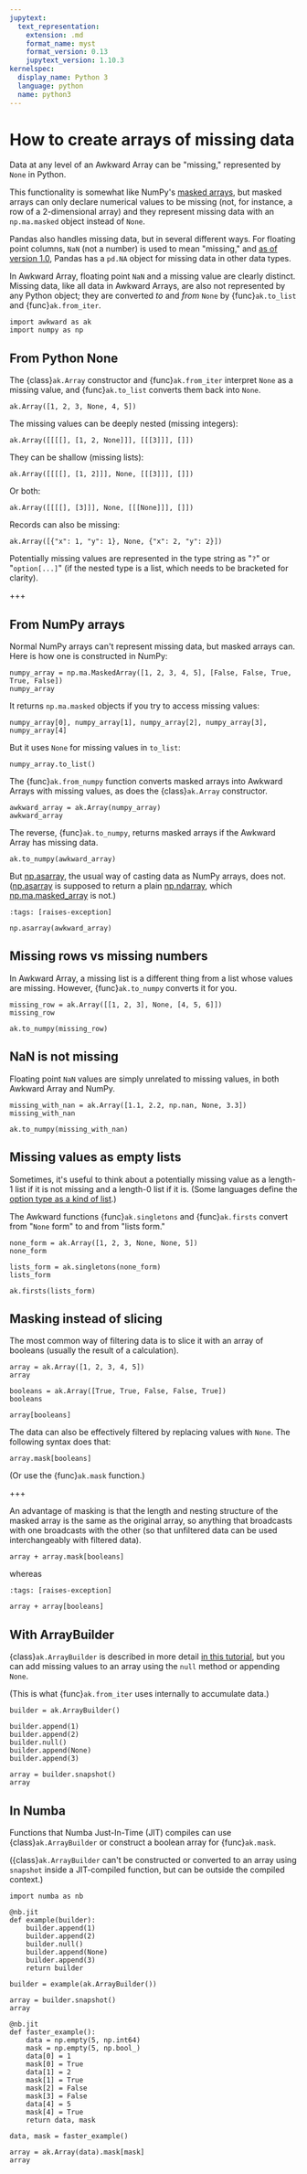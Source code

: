 ```yaml
---
jupytext:
  text_representation:
    extension: .md
    format_name: myst
    format_version: 0.13
    jupytext_version: 1.10.3
kernelspec:
  display_name: Python 3
  language: python
  name: python3
---
```


How to create arrays of missing data
====================================

Data at any level of an Awkward Array can be "missing," represented by `None` in Python.

This functionality is somewhat like NumPy's [masked arrays](https://numpy.org/doc/stable/reference/maskedarray.html), but masked arrays can only declare numerical values to be missing (not, for instance, a row of a 2-dimensional array) and they represent missing data with an `np.ma.masked` object instead of `None`.

Pandas also handles missing data, but in several different ways. For floating point columns, `NaN` (not a number) is used to mean "missing," and [as of version 1.0](https://pandas.pydata.org/pandas-docs/stable/user_guide/missing_data.html#missing-data-na), Pandas has a `pd.NA` object for missing data in other data types.

In Awkward Array, floating point `NaN` and a missing value are clearly distinct. Missing data, like all data in Awkward Arrays, are also not represented by any Python object; they are converted _to_ and _from_ `None` by {func}`ak.to_list` and {func}`ak.from_iter`.

```{code-cell} ipython3
import awkward as ak
import numpy as np
```

From Python None
----------------

The {class}`ak.Array` constructor and {func}`ak.from_iter` interpret `None` as a missing value, and {func}`ak.to_list` converts them back into `None`.

```{code-cell} ipython3
ak.Array([1, 2, 3, None, 4, 5])
```

The missing values can be deeply nested (missing integers):

```{code-cell} ipython3
ak.Array([[[[], [1, 2, None]]], [[[3]]], []])
```

They can be shallow (missing lists):

```{code-cell} ipython3
ak.Array([[[[], [1, 2]]], None, [[[3]]], []])
```

Or both:

```{code-cell} ipython3
ak.Array([[[[], [3]]], None, [[[None]]], []])
```

Records can also be missing:

```{code-cell} ipython3
ak.Array([{"x": 1, "y": 1}, None, {"x": 2, "y": 2}])
```

Potentially missing values are represented in the type string as "`?`" or "`option[...]`" (if the nested type is a list, which needs to be bracketed for clarity).

+++

From NumPy arrays
-----------------

Normal NumPy arrays can't represent missing data, but masked arrays can. Here is how one is constructed in NumPy:

```{code-cell} ipython3
numpy_array = np.ma.MaskedArray([1, 2, 3, 4, 5], [False, False, True, True, False])
numpy_array
```

It returns `np.ma.masked` objects if you try to access missing values:

```{code-cell} ipython3
numpy_array[0], numpy_array[1], numpy_array[2], numpy_array[3], numpy_array[4]
```

But it uses `None` for missing values in `to_list`:

```{code-cell} ipython3
numpy_array.to_list()
```

The {func}`ak.from_numpy` function converts masked arrays into Awkward Arrays with missing values, as does the {class}`ak.Array` constructor.

```{code-cell} ipython3
awkward_array = ak.Array(numpy_array)
awkward_array
```

The reverse, {func}`ak.to_numpy`, returns masked arrays if the Awkward Array has missing data.

```{code-cell} ipython3
ak.to_numpy(awkward_array)
```

But [np.asarray](https://numpy.org/doc/stable/reference/generated/numpy.asarray.html), the usual way of casting data as NumPy arrays, does not. ([np.asarray](https://numpy.org/doc/stable/reference/generated/numpy.asarray.html) is supposed to return a plain [np.ndarray](https://numpy.org/doc/stable/reference/generated/numpy.ndarray.html), which [np.ma.masked_array](https://numpy.org/doc/stable/reference/generated/numpy.ma.masked_array.html) is not.)

```{code-cell} ipython3
:tags: [raises-exception]

np.asarray(awkward_array)
```

Missing rows vs missing numbers
-------------------------------

In Awkward Array, a missing list is a different thing from a list whose values are missing. However, {func}`ak.to_numpy` converts it for you.

```{code-cell} ipython3
missing_row = ak.Array([[1, 2, 3], None, [4, 5, 6]])
missing_row
```

```{code-cell} ipython3
ak.to_numpy(missing_row)
```

NaN is not missing
------------------

Floating point `NaN` values are simply unrelated to missing values, in both Awkward Array and NumPy.

```{code-cell} ipython3
missing_with_nan = ak.Array([1.1, 2.2, np.nan, None, 3.3])
missing_with_nan
```

```{code-cell} ipython3
ak.to_numpy(missing_with_nan)
```

Missing values as empty lists
-----------------------------

Sometimes, it's useful to think about a potentially missing value as a length-1 list if it is not missing and a length-0 list if it is. (Some languages define the [option type as a kind of list](https://www.scala-lang.org/api/2.13.3/scala/Option.html).)

The Awkward functions {func}`ak.singletons` and {func}`ak.firsts` convert from "`None` form" to and from "lists form."

```{code-cell} ipython3
none_form = ak.Array([1, 2, 3, None, None, 5])
none_form
```

```{code-cell} ipython3
lists_form = ak.singletons(none_form)
lists_form
```

```{code-cell} ipython3
ak.firsts(lists_form)
```

Masking instead of slicing
--------------------------

The most common way of filtering data is to slice it with an array of booleans (usually the result of a calculation).

```{code-cell} ipython3
array = ak.Array([1, 2, 3, 4, 5])
array
```

```{code-cell} ipython3
booleans = ak.Array([True, True, False, False, True])
booleans
```

```{code-cell} ipython3
array[booleans]
```

The data can also be effectively filtered by replacing values with `None`. The following syntax does that:

```{code-cell} ipython3
array.mask[booleans]
```

(Or use the {func}`ak.mask` function.)

+++

An advantage of masking is that the length and nesting structure of the masked array is the same as the original array, so anything that broadcasts with one broadcasts with the other (so that unfiltered data can be used interchangeably with filtered data).

```{code-cell} ipython3
array + array.mask[booleans]
```

whereas

```{code-cell} ipython3
:tags: [raises-exception]

array + array[booleans]
```

With ArrayBuilder
-----------------

{class}`ak.ArrayBuilder` is described in more detail [in this tutorial](how-to-create-arraybuilder), but you can add missing values to an array using the `null` method or appending `None`.

(This is what {func}`ak.from_iter` uses internally to accumulate data.)

```{code-cell} ipython3
builder = ak.ArrayBuilder()

builder.append(1)
builder.append(2)
builder.null()
builder.append(None)
builder.append(3)

array = builder.snapshot()
array
```

In Numba
--------

Functions that Numba Just-In-Time (JIT) compiles can use {class}`ak.ArrayBuilder` or construct a boolean array for {func}`ak.mask`.

({class}`ak.ArrayBuilder` can't be constructed or converted to an array using `snapshot` inside a JIT-compiled function, but can be outside the compiled context.)

```{code-cell} ipython3
import numba as nb
```

```{code-cell} ipython3
@nb.jit
def example(builder):
    builder.append(1)
    builder.append(2)
    builder.null()
    builder.append(None)
    builder.append(3)
    return builder

builder = example(ak.ArrayBuilder())

array = builder.snapshot()
array
```

```{code-cell} ipython3
@nb.jit
def faster_example():
    data = np.empty(5, np.int64)
    mask = np.empty(5, np.bool_)
    data[0] = 1
    mask[0] = True
    data[1] = 2
    mask[1] = True
    mask[2] = False
    mask[3] = False
    data[4] = 5
    mask[4] = True
    return data, mask

data, mask = faster_example()

array = ak.Array(data).mask[mask]
array
```
